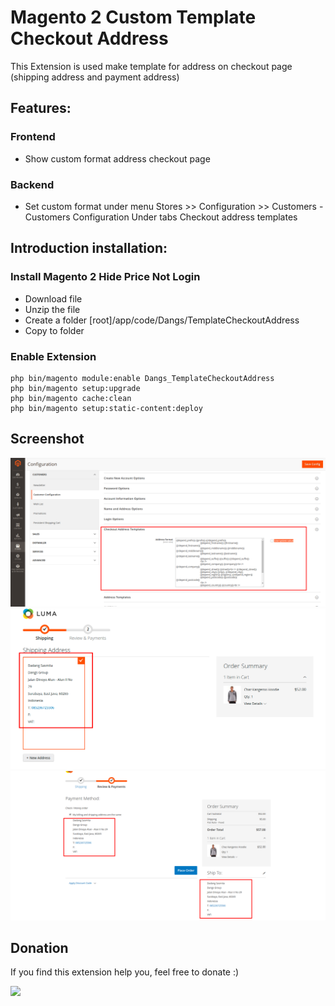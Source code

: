 # Magento 2 Custom Template Checkout Address

This Extension is used make template for address on checkout page (shipping address and payment address)

## Features:

### Frontend
- Show custom format address checkout page

### Backend
- Set custom format under menu Stores >> Configuration >> Customers - Customers Configuration Under tabs Checkout address templates

## Introduction installation:

### Install Magento 2 Hide Price Not Login
- Download file
- Unzip the file
- Create a folder [root]/app/code/Dangs/TemplateCheckoutAddress
- Copy to folder

### Enable Extension

```
php bin/magento module:enable Dangs_TemplateCheckoutAddress
php bin/magento setup:upgrade
php bin/magento cache:clean
php bin/magento setup:static-content:deploy
```


## Screenshot
![ScreenShot](https://github.com/dsasmita/magento2-template-checkout-address/blob/master/screen-shot/configuration.png)
![ScreenShot](https://github.com/dsasmita/magento2-template-checkout-address/blob/master/screen-shot/checkout-shipping.png)
![ScreenShot](https://github.com/dsasmita/magento2-template-checkout-address/blob/master/screen-shot/checkout-payment.png)

## Donation
If you find this extension help you,  feel free to donate
:)

[![](https://www.paypalobjects.com/en_US/i/btn/btn_donateCC_LG.gif)](http://bit.ly/2nFWFZI)
